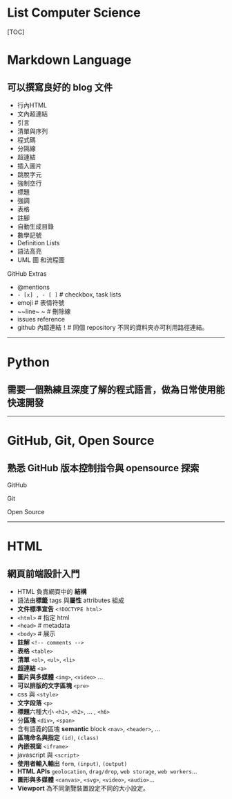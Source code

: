 List Computer Science
==

[TOC]


# Markdown Language 
## 可以撰寫良好的 blog 文件

* 行內HTML
* 文內超連結
* 引言
* 清單與序列
* 程式碼
* 分隔線
* 超連結
* 插入圖片
* 跳脫字元
* 強制空行
* 標題
* 強調
* 表格
* 註腳
* 自動生成目錄
* 數學記號
* Definition Lists
* 語法高亮
* UML 圖 和流程圖

GitHub Extras

* @mentions
* `- [x] , - [ ]` # checkbox, task lists
* emoji # 表情符號
* ~~line~ ~ # 刪除線
* issues reference
* github 內超連結！# 同個 repository 不同的資料夾亦可利用路徑連結。

* * * * * * * * * * * * * * * * * * * * * * * * * * * * * * * * * 
# Python
## 需要一個熟練且深度了解的程式語言，做為日常使用能快速開發

 


* * * * * * * * * * * * * * * * * * * * * * * * * * * * * * * * * 
# GitHub, Git, Open Source
## 熟悉 GitHub 版本控制指令與 opensource 探索

GitHub

Git

Open Source


* * * * * * * * * * * * * * * * * * * * * * * * * * * * * * * * * 
# HTML
## 網頁前端設計入門


* HTML 負責網頁中的 **結構**
* 語法由**標籤** tags 與**屬性** attributes 組成
* **文件標準宣告** `<!DOCTYPE html>`
* `<html>` # 指定 html
* `<head>` # metadata
* `<body>` # 展示
* **註解** `<!-- comments -->`
* **表格** `<table>`
* **清單** `<ol>`, `<ul>`, `<li>`
* **超連結** `<a>`
* **圖片與多媒體** `<img>`, `<video>` ...
* **可以排版的文字區塊** `<pre>`
* css 與 `<style>`
* **文字段落** `<p>`
* **標題**六種大小 `<h1>`, `<h2>`, ... , `<h6>`
* 分**區塊** `<div>`, `<span>`
* 含有語義的區塊 **semantic** block `<nav>`, `<header>`, ...
* **區塊命名與指定** `(id)`, `(class)`
* **內嵌視窗** `<iframe>`
* javascript 與 `<script>`
* **使用者輸入輸出** `form`, `(input)`, `(output)`
* **HTML APIs** `geolocation`, `drag/drop`, `web storage`, `web workers`...
* **圖形與多媒體** `<canvas>`, `<svg>`, `<video>`, `<audio>`...
* **Viewport** 為不同瀏覽裝置設定不同的大小設定。
<!--stackedit_data:
eyJoaXN0b3J5IjpbMTMyNDkyNzEzOV19
-->